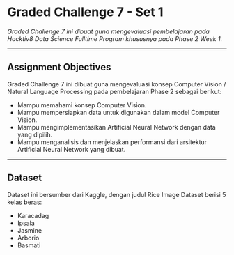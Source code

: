 # Graded Challenge 7 - Set 1

_Graded Challenge 7 ini dibuat guna mengevaluasi pembelajaran pada Hacktiv8 Data Science Fulltime Program khususnya pada Phase 2 Week 1._

---

## Assignment Objectives

Graded Challenge 7 ini dibuat guna mengevaluasi konsep Computer Vision / Natural Language Processing pada pembelajaran Phase 2 sebagai berikut:

- Mampu memahami konsep Computer Vision.
- Mampu mempersiapkan data untuk digunakan dalam model Computer Vision.
- Mampu mengimplementasikan Artificial Neural Network dengan data yang dipilih.
- Mampu menganalisis dan menjelaskan performansi dari arsitektur Artificial Neural Network yang dibuat.

---

## Dataset

Dataset ini bersumber dari Kaggle, dengan judul Rice Image Dataset berisi 5 kelas beras:
- Karacadag
- Ipsala
- Jasmine
- Arborio
- Basmati 
